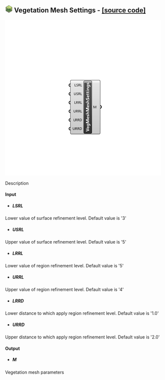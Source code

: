 ## ![](../../images/icons/Vegetation_Mesh_Settings.png) Vegetation Mesh Settings - [[source code]](https://github.com/Eddy3D-Dev/Eddy3D/tree/dev/Vegetation%20Mesh%20Settings.cs)

![](../../images/components/Vegetation_Mesh_Settings.png)

Description

#### Input
* ##### LSRL 
Lower value of surface refinement level. Default value is '3'
* ##### USRL 
Upper value of surface refinement level. Default value is '5'
* ##### LRRL 
Lower value of region refinement level. Default value is '5'
* ##### URRL 
Upper value of region refinement level. Default value is '4'
* ##### LRRD 
Lower distance to which apply region refinement level. Default value is '1.0'
* ##### URRD 
Upper distance to which apply region refinement level. Default value is '2.0'

#### Output
* ##### M
Vegetation mesh parameters